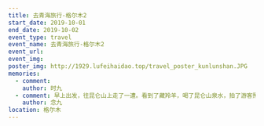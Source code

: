 ```yaml
---
title: 去青海旅行-格尔木2
start_date: 2019-10-01
end_date: 2019-10-02
event_type: travel
event_name: 去青海旅行-格尔木2
event_url: 
event_img: 
poster_img: http://1929.lufeihaidao.top/travel_poster_kunlunshan.JPG 
memories:
  - comment: 
    author: 时九
  - comment: 早上出发，往昆仑山上走了一遭。看到了藏羚羊，喝了昆仑山泉水，拍了游客照。是最喜欢的其中一天。
    author: 念九
location: 格尔木
---
```


